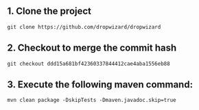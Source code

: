  ## 1. Clone the project 
    git clone https://github.com/dropwizard/dropwizard

## 2. Checkout to merge the commit hash
    git checkout ddd15a681bf42360337844412cae4aba1556eb88

## 3. Execute the following maven command:
`mvn clean package -DskipTests -Dmaven.javadoc.skip=true`